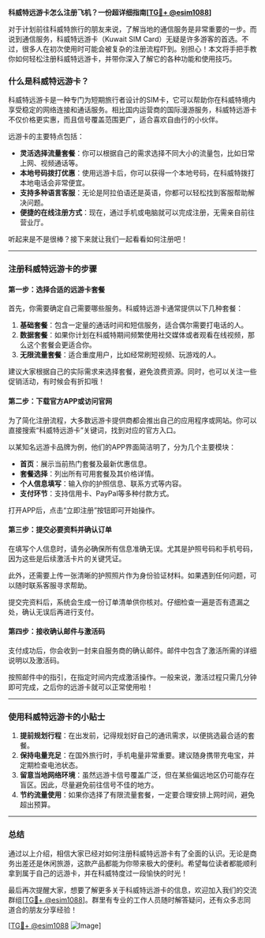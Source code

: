 **科威特远游卡怎么注册飞机？一份超详细指南[[TG💪+ @esim1088](https://t.me/s/esim1088)]**

对于计划前往科威特旅行的朋友来说，了解当地的通信服务是非常重要的一步。而说到通信服务，科威特远游卡（Kuwait SIM Card）无疑是许多游客的首选。不过，很多人在初次使用时可能会被复杂的注册流程吓到。别担心！本文将手把手教你如何轻松注册科威特远游卡，并带你深入了解它的各种功能和使用技巧。

### 什么是科威特远游卡？

科威特远游卡是一种专门为短期旅行者设计的SIM卡，它可以帮助你在科威特境内享受稳定的网络连接和通话服务。相比国内运营商的国际漫游服务，科威特远游卡不仅价格更实惠，而且信号覆盖范围更广，适合喜欢自由行的小伙伴。

远游卡的主要特点包括：

- **灵活选择流量套餐**：你可以根据自己的需求选择不同大小的流量包，比如日常上网、视频通话等。
- **本地号码拨打优惠**：使用远游卡后，你可以获得一个本地号码，在科威特拨打本地电话会非常便宜。
- **支持多种语言客服**：无论是阿拉伯语还是英语，你都可以轻松找到客服帮助解决问题。
- **便捷的在线注册方式**：现在，通过手机或电脑就可以完成注册，无需亲自前往营业厅。

听起来是不是很棒？接下来就让我们一起看看如何注册吧！

---

### 注册科威特远游卡的步骤

#### 第一步：选择合适的远游卡套餐

首先，你需要确定自己需要哪些服务。科威特远游卡通常提供以下几种套餐：

1. **基础套餐**：包含一定量的通话时间和短信服务，适合偶尔需要打电话的人。
2. **数据套餐**：如果你计划在科威特期间频繁使用社交媒体或者观看在线视频，那么这个套餐会更适合你。
3. **无限流量套餐**：适合重度用户，比如经常刷短视频、玩游戏的人。

建议大家根据自己的实际需求来选择套餐，避免浪费资源。同时，也可以关注一些促销活动，有时候会有折扣哦！

#### 第二步：下载官方APP或访问官网

为了简化注册流程，大多数远游卡提供商都会推出自己的应用程序或网站。你可以直接搜索“科威特远游卡”关键词，找到对应的官方入口。

以某知名远游卡品牌为例，他们的APP界面简洁明了，分为几个主要模块：

- **首页**：展示当前热门套餐及最新优惠信息。
- **套餐选择**：列出所有可用套餐及其价格详情。
- **个人信息填写**：输入你的护照信息、联系方式等内容。
- **支付环节**：支持信用卡、PayPal等多种付款方式。

打开APP后，点击“立即注册”按钮即可开始操作。

#### 第三步：提交必要资料并确认订单

在填写个人信息时，请务必确保所有信息准确无误。尤其是护照号码和手机号码，因为这些是后续激活卡片的关键凭证。

此外，还需要上传一张清晰的护照照片作为身份验证材料。如果遇到任何问题，可以随时联系客服寻求帮助。

提交完资料后，系统会生成一份订单清单供你核对。仔细检查一遍是否有遗漏之处，确认无误后再进行支付。

#### 第四步：接收确认邮件与激活码

支付成功后，你会收到一封来自服务商的确认邮件。邮件中包含了激活所需的详细说明以及激活码。

按照邮件中的指引，在指定时间内完成激活操作。一般来说，激活过程只需几分钟即可完成，之后你的远游卡就可以正常使用啦！

---

### 使用科威特远游卡的小贴士

1. **提前规划行程**：在出发前，记得规划好自己的通讯需求，以便挑选最合适的套餐。
2. **保持电量充足**：在国外旅行时，手机电量非常重要。建议随身携带充电宝，并定期检查电池状态。
3. **留意当地网络环境**：虽然远游卡信号覆盖广泛，但在某些偏远地区仍可能存在盲区。因此，尽量避免前往信号不佳的地方。
4. **节约流量使用**：如果你选择了有限流量套餐，一定要合理安排上网时间，避免超出预算。

---

### 总结

通过以上介绍，相信大家已经对如何注册科威特远游卡有了全面的认识。无论是商务出差还是休闲旅游，这款产品都能为你带来极大的便利。希望每位读者都能顺利拿到属于自己的远游卡，并在科威特度过一段愉快的时光！

最后再次提醒大家，想要了解更多关于科威特远游卡的信息，欢迎加入我们的交流群组[[TG💪+ @esim1088](https://t.me/s/esim1088)]。群里有专业的工作人员随时解答疑问，还有众多志同道合的朋友分享经验！

[[TG💪+ @esim1088](https://t.me/s/esim1088) ![Image](https://i.postimg.cc/4NQfJmqS/Snipaste-2025-05-13-00-14-12.png)]